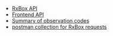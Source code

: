 * [RxBox API](https://docs.google.com/document/d/10aygXJjdNYNYdqibaexBvnl8ESesEB2T33mlNy-EMwE/edit?usp=sharing)
* [Frontend API](https://docs.google.com/document/d/1SaCX0SqWSM6s0bYW4stpBXJxYBs8ODkM-sf5oKqvYwg/edit?usp=sharing)
* [Summary of observation codes](https://docs.google.com/spreadsheets/d/1El_nMojIKa0LehVUqbGQ8jeSoAmEZ5hm2B_e_mDfymg/edit?usp=sharing)
* [postman collection for RxBox requests](https://www.getpostman.com/collections/f36d5f96e60d5afcbd57)